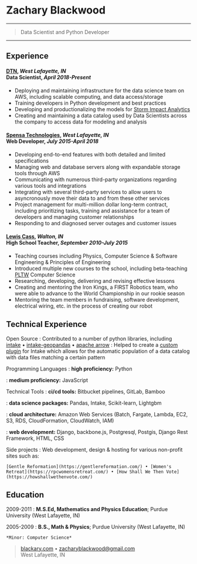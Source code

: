 
Zachary Blackwood
============

----

>  Data Scientist and Python Developer

----

## Experience

#### [DTN](https://www.dtn.com), <i>West Lafayette, IN</i><br/> Data Scientist, <i>April 2018-Present</i>

* Deploying and maintaining infrastructure for the data science team on AWS, including scalable computing, and data access/storage
* Training developers in Python development and best practices
* Developing and productionalizing the models for [Storm Impact Analytics](https://www.dtn.com/weather/utilities-and-renewable-energy/storm-impact-analytics)
* Creating and maintaining a data catalog used by Data Scientists across the company to access data for modeling and analysis

#### [Spensa Technologies](https://www.dtn.com/dtn-acquires-spensa-technologies/), <i>West Lafayette, IN</i><br/> Web Developer, <i>July 2015-April 2018</i>

* Developing end-to-end features with both detailed and limited specifications
* Managing web and database servers along with expandable storage tools through
AWS
* Communicating with numerous third-party organizations regarding various
tools and integrations
* Integrating with several third-party services to allow users to asyncronously move their data to and from these other services
* Project management for multi-million dollar long-term contract, including prioritizing tasks, training and assistance for a team of developers and managing customer relationships
* Responding to and diagnosed server outages and customer issues


#### [Lewis Cass](http://www.lewiscass.net), <i>Walton, IN</i><br/> High School Teacher, <i>September 2010-July 2015</i>

* Teaching courses including Physics, Computer Science & Software Engineering &
Principles of Engineering
* Introduced multiple new courses to the school, including beta-teaching [PLTW](https://www.pltw.org/) Computer Science
* Researching, developing, delivering and revising effective lessons
* Creating and mentoring the Iron Kings, a FIRST Robotics team, who were able to advance to the World Championship in our rookie season
* Mentoring the team members in fundraising, software development, electrical wiring, etc. in the process of creating our robot

Technical Experience
--------------------

Open Source
:   Contributed to a number of python libraries, including <br/>
[intake](https://github.com/intake/intake/commits?author=blackary) • 
[intake-geopandas](https://github.com/intake/intake_geopandas/commits?author=blackary) • 
[apache arrow](https://github.com/apache/arrow/commits?author=blackary)
:   Helped to create a [custom plugin](https://pypi.org/project/intake-pattern-catalog/) for Intake which allows for the automatic population of a data catalog with data files matching a certain pattern

Programming Languages
:   **high proficiency:** Python

:   **medium proficiency:** JavaScript

Technical Tools
:   **ci/cd tools:** Bitbucket pipelines, GitLab, Bamboo

:   **data science packages:** Pandas, Intake, Scikit-learn, Lightgbm

:   **cloud architecture:** Amazon Web Services (Batch, Fargate, Lambda, EC2, S3, RDS, CloudFormation, CloudWatch, IAM)

:   **web development:** Django, backbone.js, Postgresql, Postgis, Django Rest Framework, HTML, CSS

Side projects
:   Web development, design & hosting for various non-profit sites such as:

    [Gentle Reformation](https://gentlereformation.com/) • [Women's Retreat](https://rpcwomensretreat.com/) • [How Shall We Then Vote](https://howshallwethenvote.com/)
 
Education
---------

2009-2011
:   **M.S.Ed, Mathematics and Physics Education**; Purdue University (West Lafayette, IN)

2005-2009
:   **B.S., Math & Physics**; Purdue University (West Lafayette, IN)

    *Minor: Computer Science*


> [blackary.com](https://blackary.com) • <zacharyblackwood@gmail.com> <br/>
 West Lafayette, IN
